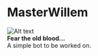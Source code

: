 # MasterWillem

![Alt text]("imgs/Willem.png") \
__Fear the old blood...__ \
A simple bot to be worked on.
